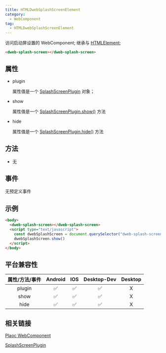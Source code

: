 ```yaml
---
title: HTMLDwebSplashScreenElement
category:
  - WebComponent
tag:
  - HTMLDwebSplashScreenElement
---
```


访问启动屏设置的 WebComponent;
继承与 [HTMLElement](https://developer.mozilla.org/zh-CN/docs/Web/API/HTMLElement);


```html
<dweb-splash-screen></dweb-splash-screen>
```

## 属性

  - plugin

    属性值是一个 [SplashScreenPlugin](../../plugin/splash-screen/index.md) 对象；

  - show

    属性值是一个 [SplashScreenPlugin.show()](../../plugin/splash-screen/show.md) 方法

  - hide

    属性值是一个 [SplashScreenPlugin.hide()](../../plugin/splash-screen/hide.md) 方法


## 方法

  - 无

## 事件

  无预定义事件

## 示例
  ```html
  <body>
    <dweb-splash-screen></dweb-splash-screen>
    <script type="text/javascript">
      const dwebSplashScreen = document.querySelector("dweb-splash-screen");
      dwebSplashScreen.show()
    </script>
  </body>
  ```


## 平台兼容性

| 属性/方法/事件 | Android | IOS | Desktop-Dev | Desktop |
|:------------:|:-------:|:---:|:-----------:|:-------:|
| plugin       | ✅      | ✅  | ✅           | X       |
| show         | ✅      | ✅  | ✅          | X       |
| hide         | ✅      | ✅  | ✅          | X       |

## 相关链接

  [Plaoc WebComponent](./index.md)


  [SplashScreenPlugin](../../plugin/splash-screen/index.md)

